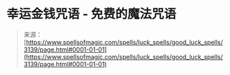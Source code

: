 <!--yml

分类: 未分类

日期：2024年06月12日 18:36:58

-->

# 幸运金钱咒语 - 免费的魔法咒语

> 来源：[https://www.spellsofmagic.com/spells/luck_spells/good_luck_spells/3139/page.html#0001-01-01](https://www.spellsofmagic.com/spells/luck_spells/good_luck_spells/3139/page.html#0001-01-01)
